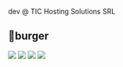 dev @ TIC Hosting Solutions SRL
## 🍔burger
![](https://img.shields.io/badge/Backend-PHP-informational?style=flat&logo=php&logoColor=white&color=fffff)
![](https://img.shields.io/badge/Frontend-Bootstrap-informational?style=flat&logo=bootstrap&logoColor=white&color=fffff)
![](https://img.shields.io/badge/Discord-JS-informational?style=flat&logo=javascript&logoColor=white&color=fffff)
![](https://img.shields.io/badge/Fivem-LUA-informational?style=flat&logo=lua&logoColor=white&color=fffff)
